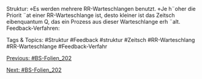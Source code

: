 Struktur:
⋄Es werden mehrere RR-Warteschlangen benutzt.
⋄Je h¨oher die Priorit ¨at einer RR-Warteschlange ist, desto kleiner ist das Zeitsch eibenquantum Q, das
ein Prozess aus dieser Warteschlange erh ¨alt.
Feedback-Verfahren:

   Tags & Topics:
   #Struktur
   #Feedback
   #struktur
   #Zeitsch
   #RR-Warteschlang
   #RR-Warteschlange
   #Feedback-Verfahr

[Previous: #BS-Folien_202](BS-Folien_202.md)

[Next: #BS-Folien_202](BS-Folien_202.md)
